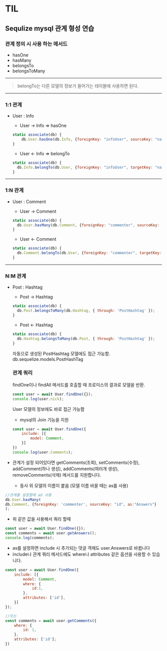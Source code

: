 # TIL

## Sequlize mysql 관계 형성 연습

### 관계 정의 시 사용 하는 메서드

- hasOne
- hasMany
- belongsTo
- belongsToMany

---

> belongTo는 다른 모델의 정보가 들어가는 테이블에 사용하면 된다.
> 

---

### 1:1 관계

- User : Info
    - User → Info  ⇒ hasOne
    
    ```jsx
    static associate(db) {
    	db.User.hasOne(db.Info, {foreignKey: "infoUser", sourceKey: "name",});
    }
    ```
    
    - User ← Info ⇒ belongTo
    
    ```jsx
    static associate(db) {
      db.Info.belongTo(db.User, {foreignKey: "infoUser", targetKey: "name",});
    }
    ```
    

---

### 1:N 관계

- User : Comment
    - User → Comment
    
    ```jsx
    static associate(db) {
      db.User.hasMany(db.Comment, {foreignKey: "commenter", sourceKey: "name",});
    }
    ```
    
    - User ← Comment
    
    ```jsx
    static associate(db) {
      db.Comment.belongTo(db.User, {foreignKey: "commenter", targetKey: "name",});
    }
    ```
    

---

### N:M 관계

- Post : Hashtag
    - Post → Hashtag
    
    ```jsx
    static associate(db) {
      db.Post.belongsToMany(db.Hashtag, { through: 'PostHashtag' });
    }
    ```
    
    - Post ← Hashtag
    
    ```jsx
    static associate(db) {
      db.Hashtag.belongsToMany(db.Post, { through: 'PostHashtag' });
    }
    ```
    
    자동으로 생성된 PostHashtag 모델에도 접근 가능함.
    db.sequelize.models.PostHashTag
    
    ### 관계 쿼리
    
    findOne이나 findAll 메서드를 호출할 때 프로미스의 결과로 모델을 반환.
    
    ```jsx
    const user = await User.findOne({});
    console.log(user.nick);
    ```
    
    User 모델의 정보에도 바로 접근 가능함
    
     - mysql의 Join 기능을 지원
    
    ```jsx
    const user = await User.findOne({
    	include: [{
    		model: Comment,
    	}]
    })
    console.log(user.Comments);
    ```
    
- 관계가 설정 되어있다면 getComments(조회), setComments(수정), addComment(하나 생성), addComments(여러개 생성), removeComments(삭제) 메서드를 지원합니다.
    - 동사 위 모델의 이름이 붙음 (모델 이름 바꿀 때는 as를 사용)

```jsx
//관계를 설정할때 ad 사용
db.User.hasMany(
db.Comment, {foreignKey: 'commenter', sourceKey: "id", as:"Answers"}
);
```

- 위 같은 값을 사용해서 쿼리 할때

```jsx
const user = await User.findOne({});
const comments = await user.getAnswers();
console.log(comments);
```

- as를 설정하면 include 시 추가되는 댓글 객체도 user.Answers로 바뀝니다
- include나 관계 쿼리 메서드에도 where나 attributes 같은 옵션을 사용할 수 있습니다.

```jsx
const user = await User.findOne({
	include: [{
		model: Comment,
		where: {
			id:1,
		},
		attributes: ['id'],
	}]
});

//또는
const comments = await user.getComments({
	where: {
		id: 1,
	},
	attributes: ['id'];
})
```